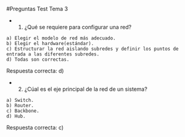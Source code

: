 #Preguntas Test Tema 3

* 1. ¿Qué se requiere para configurar una red?
````
a) Elegir el modelo de red más adecuado.
b) Elegir el hardware(estándar).
c) Estructurar la red aislando subredes y definir los puntos de entrada a las diferentes subredes.
d) Todas son correctas.
````
Respuesta correcta: d)

* 2. ¿Cúal es el eje principal de la red de un sistema?
````
a) Switch.
b) Router.
c) Backbone.
d) Hub.
````
Respuesta correcta: c)
